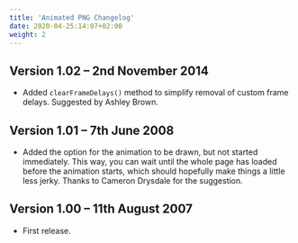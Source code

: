 ```yaml
---
title: 'Animated PNG Changelog'
date: 2020-04-25:14:07+02:00
weight: 2
---
```


## Version 1.02 – 2nd November 2014

* Added `clearFrameDelays()` method to simplify removal of custom frame delays.
Suggested by Ashley Brown.

## Version 1.01 – 7th June 2008

* Added the option for the animation to be drawn, but not started immediately.
  This way, you can wait until the whole page has loaded before the animation
  starts, which should hopefully make things a little less jerky.
  Thanks to Cameron Drysdale for the suggestion.

## Version 1.00 – 11th August 2007

* First release.

